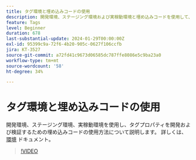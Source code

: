 ```yaml
---
title: タグ環境と埋め込みコードの使用
description: 開発環境、ステージング環境および実稼動環境と埋め込みコードを使用して、タグプロパティを開発および検証する方法について説明します。
feature: Tags
level: Beginner
duration: 678
last-substantial-update: 2024-01-29T00:00:00Z
exl-id: 95399c9a-72f6-4b20-905c-0627f106ccfb
jira: KT-3527
source-git-commit: a72fd41c9673d06585dc787ffe8086e5c9ba23a0
workflow-type: tm+mt
source-wordcount: '58'
ht-degree: 34%

---
```


# タグ環境と埋め込みコードの使用

開発環境、ステージング環境、実稼動環境を使用し、タグプロパティを開発および検証するための埋め込みコードの使用方法について説明します。 詳しくは、 [環境](https://experienceleague.adobe.com/docs/experience-platform/tags/publish/environments/environments.html?lang=ja) ドキュメント。

>[!VIDEO](https://video.tv.adobe.com/v/28729/?learn=on)
